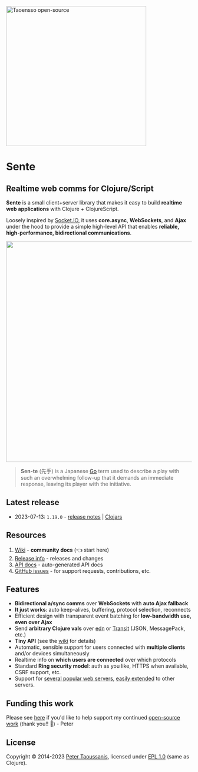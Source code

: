 <a href="https://www.taoensso.com/clojure" title="More stuff by @ptaoussanis at www.taoensso.com">
<img src="https://www.taoensso.com/taoensso-open-source.png" alt="Taoensso open-source" width="380""/></a>

# Sente

## Realtime web comms for Clojure/Script

**Sente** is a small client+server library that makes it easy to build **realtime web applications** with Clojure + ClojureScript.

Loosely inspired by [Socket.IO](https://socket.io/), it uses **core.async**, **WebSockets**, and **Ajax** under the hood to provide a simple high-level API that enables **reliable, high-performance, bidirectional communications**.

<img src="https://raw.githubusercontent.com/ptaoussanis/sente/master/hero.jpg" width="600">

> **Sen-te** (先手) is a Japanese [Go](https://en.wikipedia.org/wiki/Go_(game)) term used to describe a play with such an overwhelming follow-up that it demands an immediate response, leaving its player with the initiative.

## Latest release

- 2023-07-13: `1.19.0` - [release notes](https://github.com/ptaoussanis/sente/releases/tag/v1.19.0) | [Clojars](https://clojars.org/com.taoensso/sente/versions/1.19.0)

<!--- [![tests][tests badge]][tests status] -->

## Resources
1. [Wiki][wiki] - **community docs** (👈 start here)
1. [Release info][] - releases and changes
1. [API docs][] - auto-generated API docs
1. [GitHub issues][] - for support requests, contributions, etc.

## Features

* **Bidirectional a/sync comms** over **WebSockets** with **auto Ajax fallback**
* **It just works**: auto keep-alives, buffering, protocol selection, reconnects
* Efficient design with transparent event batching for **low-bandwidth use, even over Ajax**
* Send **arbitrary Clojure vals** over [edn](https://github.com/edn-format/edn
) or [Transit](https://github.com/cognitect/transit-clj) (JSON, MessagePack, etc.)
* **Tiny API** (see the [wiki][] for details)
* Automatic, sensible support for users connected with **multiple clients** and/or devices simultaneously
* Realtime info on **which users are connected** over which protocols
* Standard **Ring security model**: auth as you like, HTTPS when available, CSRF support, etc.
* Support for [several popular web servers](https://github.com/ptaoussanis/sente/tree/master/src/taoensso/sente/server_adapters), [easily extended](https://github.com/ptaoussanis/sente/blob/master/src/taoensso/sente/interfaces.cljc) to other servers.

## Funding this work

Please see [here][funding] if you'd like to help support my continued [open-source work][] (thank you!! 🙏) - Peter

## License

Copyright &copy; 2014-2023 [Peter Taoussanis][], licensed under [EPL 1.0][] (same as Clojure).

<!--- Common links -->
[wiki]: ../../wiki
[Release info]: ../../releases
[GitHub issues]: ../../issues
[funding]: https://taoensso.com/clojure/backers
[EPL 1.0]: LICENSE
[Peter Taoussanis]: https://www.taoensso.com
[open-source work]: https://www.taoensso.com/clojure

<!--- Repo links -->
[API docs]: http://ptaoussanis.github.io/sente/
[tests badge]: https://github.com/ptaoussanis/sente/actions/workflows/tests.yml/badge.svg
[tests status]: https://github.com/ptaoussanis/sente/actions/workflows/tests.yml
